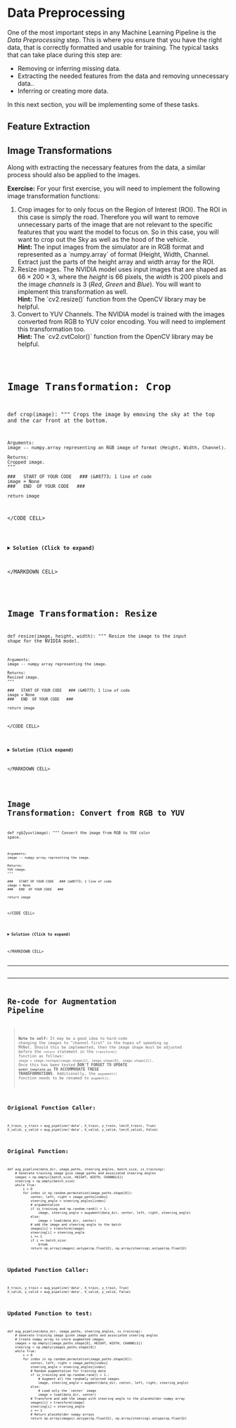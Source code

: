 # Data Preprocessing
One of the most important steps in any Machine Learning Pipeline is the *Data Preprocessing* step. This is where you ensure that you have the right data, that is correctly formatted and usable for training. The typical tasks that can take place during this step are:
- Removing or inferring missing data.
- Extracting the needed features from the data and removing unnecessary data..
- Inferring or creating more data.

In this next section, you will be implementing some of these tasks.

## Feature Extraction

## Image Transformations
Along with extracting the necessary features from the data, a similar process should also be applied to the images.

__Exercise:__ For your first exercise, you will need to implement the following image transformation functions:
1. Crop images for to only focus on the Region of Interest (ROI). The ROI in this case is simply the road. Therefore you will want to remove unnecessary parts of the image that are not relevant to the specific features that you want the model to focus on. So in this case, you will want to crop out the Sky as well as the hood of the vehicle.
    <div class="alert alert-success">
        <strong>Hint: </strong>The input images from the simulator are in RGB format and represented as a `numpy.array` of format (Height, Width, Channel. Extract just the parts of the height array and width array for the ROI.
    </div>
2. Resize images. The NVIDIA model uses input images that are shaped as $66 \times 200 \times 3$, where the *height* is $66$ pixels, the *width* is $200$ pixels and the image *channels* is $3$ (*Red*, *Green* and *Blue*). You will want to implement this transformation as well.
    <div class="alert alert-success">
        <strong>Hint: </strong>The `cv2.resize()` function from the OpenCV library may be helpful.
    </div>
3. Convert to YUV Channels. The NVIDIA model is trained with the images converted from RGB to YUV color encoding. You will need to implement this transformation too.
    <div class="alert alert-success">
        <strong>Hint: </strong>The `cv2.cvtColor()` function from the OpenCV library may be helpful.
    </div>

<CODE CELL>

# Image Transformation: Crop
def crop(image):
    """
    Crops the image by emoving the sky at the top and the car front at the bottom.

    Arguments:
    image -- numpy.array representing an RGB image of format (Height, Width, Channel).
   
    Returns:
    Cropped image.
    """

    ###   START OF YOUR CODE   ### (&#8773; 1 line of code
    image = None
    ###   END  OF YOUR CODE   ###

    return image

</CODE CELL>

<MARKDOWN CELL>

<details><summary><b>Solution (Click to expand)</b></summary><p>

```
# Image Transformation: Crop
def crop(image):
    """
    Crops the image by emoving the sky at the top and the car front at the bottom.

    Arguments:
    image -- numpy.array representing an RGB image of format (Height, Width, Channel).
   
    Returns:
    Cropped image.
    """
    image = image[60:-25, :, :]

    return image
```

</p>
</details>

</MARKDOWN CELL>

<CODE CELL>

# Image Transformation: Resize
def resize(image, height, width):
    """
    Resize the image to the input shape for the NVIDIA model.

    Arguments:
    image -- numpy array representing the image.

    Returns:
    Resized image.
    """

    ###   START OF YOUR CODE   ### (&#8773; 1 line of code
    image = None
    ###   END  OF YOUR CODE   ###

    return image

</CODE CELL>

<MARKDOWN CELL>

<details><summary><b>Solution (Click expand)</b></summary><p>

```
# Image Transformation: Resize
def resize(image, height, width):
    """
    Resize the image to the input shape for the NVIDIA model.

    Arguments:
    image -- numpy array representing image.
    height -- desired image height.
    width -- desired image width.

    Returns:
    Resized image.
    """
    image = cv2.resize(image, (IMAGE_WIDTH, IMAGE_HEIGHT), cv2.INTER_AREA)

    return image
```

</p>
</details>

</MARKDOWN CELL>

<CODE CELL>

# Image Transformation: Convert from RGB to YUV
def rgb2yuv(image):
    """
    Convert the image from RGB to YUV color space.

    Arguments:
    image -- numpy array represnting the image.

    Returns:
    YUV image.
    """

    ###   START OF YOUR CODE   ### (&#8773; 1 line of code
    image = None
    ###   END  OF YOUR CODE   ###

    return image

</CODE CELL>

<MARKDOWN CELL>

<details><summary><b>Solution (Click to expand)</b></summary><p>

```
# Image Transformation: Convert from RGB to YUV
def rgb2yuv(image):
    """
    Convert the image from RGB to YUV color space.

    Arguments:
    image -- numpy array represnting the image.

    Returns:
    YUV image.
    """
    image = cv2.cvtColor(image, cv2.COLOR_RGB2YUV)

    return image
```

</p>
</details>

</MARKDOWN CELL>

---

---

# Re-code for Augmentation Pipeline

>__Note to self:__ It may be a good idea to hard-code changing the images to "channel first" in the hopes of speeding up MXNet. Should this be implemented, then the image shape must be adjusted before the `return` statement in the `transform()` function as follows:
`image = image.reshape(image.shape[2], image.shape[0], image.shape[1])`. Once this has been tested __DON'T FORGET TO UPDATE `model_template.py` TO ACCOMMODATE THESE TRANSFORMATIONS__. Additionally, the `augument()` function needs to be renamed to `augment()`.

## Origional Function Caller:

```
X_train, y_train = aug_pipeline('data', X_train, y_train, len(X_train), True)
X_valid, y_valid = aug_pipeline('data', X_valid, y_valid, len(X_valid), False)
```

## Original Function:

```
def aug_pipeline(data_dir, image_paths, steering_angles, batch_size, is_training):
    # Generate training image give image paths and associated steering angles
    images = np.empty([batch_size, HEIGHT, WIDTH, CHANNELS])
    steering = np.empty(batch_size)
    while True:
        i = 0
        for index in np.random.permutation(image_paths.shape[0]):
            center, left, right = image_paths[index]
            steering_angle = steering_angles[index]
            # argumentation
            if is_training and np.random.rand() < 1.:
                image, steering_angle = augument(data_dir, center, left, right, steering_angle)
            else:
                image = load(data_dir, center)
            # add the image and steering angle to the batch
            images[i] = transform(image)
            steering[i] = steering_angle
            i += 1
            if i == batch_size:
                break
            return np.array(images).astype(np.float32), np.array(steering).astype(np.float32)
```

## Updated Function Caller:
```
X_train, y_train = aug_pipeline('data', X_train, y_train, True)
X_valid, y_valid = aug_pipeline('data', X_valid, y_valid, False)
```

## Updated Function to test:

```
def aug_pipeline(data_dir, image_paths, steering_angles, is_training):
    # Generate training image given image paths and associated steering angles
    # Create numpy array to store augmented images
    images = np.empty([image_paths.shape[0], HEIGHT, WIDTH, CHANNELS])
    steering = np.empty(images_paths.shape[0])
    while True:
        i = 0
        for index in np.random.permutation(image_paths.shape[0]):
            center, left, right = image_paths[index]
            steering_angle = steering_angles[index]
            # Random augmentation for training data
            if is_training and np.random.rand() < 1.:
                # Augment all the randomly selected images
                image, steering_angle = augment(data_dir, center, left, right, steering_angle)
            else:
                # Load only the `center` image
                image = load(data_dir, center)
            # Transform and add the image with steering angle to the placeholder numpy array
            images[i] = transform(image)
            steering[i] = steering_angle
            i += 1
            # Return placeholder numpy arrays
            return np.array(images).astype(np.float32), np.array(steering).astype(np.float32)
```